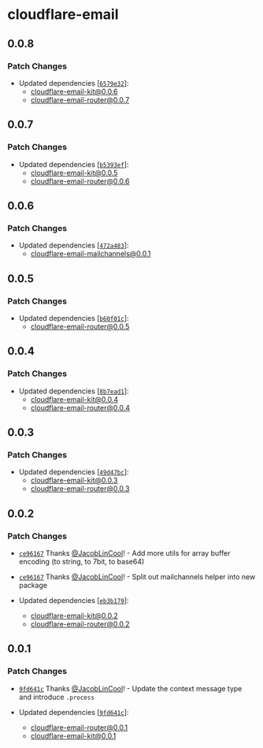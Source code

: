 # cloudflare-email

## 0.0.8

### Patch Changes

-   Updated dependencies [[`6579e32`](https://github.com/JacobLinCool/cloudflare-email-kit/commit/6579e32e017d0981edbcdf18cf6b2923dfd74c19)]:
    -   cloudflare-email-kit@0.0.6
    -   cloudflare-email-router@0.0.7

## 0.0.7

### Patch Changes

-   Updated dependencies [[`b5393ef`](https://github.com/JacobLinCool/cloudflare-email-kit/commit/b5393ef95ecf1170154d8f42e5992f218f593a6e)]:
    -   cloudflare-email-kit@0.0.5
    -   cloudflare-email-router@0.0.6

## 0.0.6

### Patch Changes

-   Updated dependencies [[`472a483`](https://github.com/JacobLinCool/cloudflare-email-kit/commit/472a483985c2dbef8bd071b2b4a93f09cb72720a)]:
    -   cloudflare-email-mailchannels@0.0.1

## 0.0.5

### Patch Changes

-   Updated dependencies [[`b60f01c`](https://github.com/JacobLinCool/cloudflare-email-kit/commit/b60f01c9bb23ec8120c0e7fc43163ffc8640d776)]:
    -   cloudflare-email-router@0.0.5

## 0.0.4

### Patch Changes

-   Updated dependencies [[`8b7ead1`](https://github.com/JacobLinCool/cloudflare-email-kit/commit/8b7ead1f58a374c6221210af98395729a15ddf3f)]:
    -   cloudflare-email-kit@0.0.4
    -   cloudflare-email-router@0.0.4

## 0.0.3

### Patch Changes

-   Updated dependencies [[`49d47bc`](https://github.com/JacobLinCool/cloudflare-email-kit/commit/49d47bc4c4b148991b9ff0e5641e086249b3f90a)]:
    -   cloudflare-email-kit@0.0.3
    -   cloudflare-email-router@0.0.3

## 0.0.2

### Patch Changes

-   [`ce96167`](https://github.com/JacobLinCool/cloudflare-email-kit/commit/ce9616717f2c1976cd45f93d139584ea2062fa01) Thanks [@JacobLinCool](https://github.com/JacobLinCool)! - Add more utils for array buffer encoding (to string, to 7bit, to base64)

-   [`ce96167`](https://github.com/JacobLinCool/cloudflare-email-kit/commit/ce9616717f2c1976cd45f93d139584ea2062fa01) Thanks [@JacobLinCool](https://github.com/JacobLinCool)! - Split out mailchannels helper into new package

-   Updated dependencies [[`eb3b179`](https://github.com/JacobLinCool/cloudflare-email-kit/commit/eb3b1792e41fe12af188635724170a5a4fbb5995)]:
    -   cloudflare-email-kit@0.0.2
    -   cloudflare-email-router@0.0.2

## 0.0.1

### Patch Changes

-   [`9fd641c`](https://github.com/JacobLinCool/cloudflare-email-kit/commit/9fd641c3b3d8e1c2b3eea9a714656b960eaa8034) Thanks [@JacobLinCool](https://github.com/JacobLinCool)! - Update the context message type and introduce `.process`

-   Updated dependencies [[`9fd641c`](https://github.com/JacobLinCool/cloudflare-email-kit/commit/9fd641c3b3d8e1c2b3eea9a714656b960eaa8034)]:
    -   cloudflare-email-router@0.0.1
    -   cloudflare-email-kit@0.0.1
